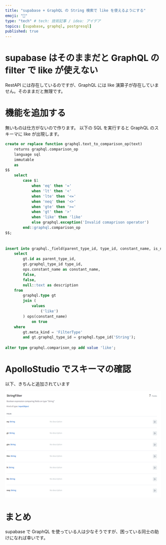 ```yaml
---
title: "supabase + GraphQL の String 検索で like を使えるようにする"
emoji: "🐥"
type: "tech" # tech: 技術記事 / idea: アイデア
topics: [supabase, graphql, postgresql]
published: true
---
```


# supabase はそのままだと GraphQL の filter で like が使えない

RestAPI には存在しているのですが、GraphQL には like 演算子が存在していません。そのままだと無理です。

# 機能を追加する

無いものは仕方がないので作ります。
以下の SQL を実行すると GraphQL のスキーマに like が出現します。

```sql
create or replace function graphql.text_to_comparison_op(text)
    returns graphql.comparison_op
    language sql
    immutable
    as
$$
    select
        case $1
            when 'eq' then '='
            when 'lt' then '<'
            when 'lte' then '<='
            when 'neq' then '<>'
            when 'gte' then '>='
            when 'gt' then '>'
            when 'like' then 'like'
            else graphql.exception('Invalid comaprison operator')
        end::graphql.comparison_op
$$;


insert into graphql._field(parent_type_id, type_id, constant_name, is_not_null, is_array, description)
    select
        gt.id as parent_type_id,
        gt.graphql_type_id type_id,
        ops.constant_name as constant_name,
        false,
        false,
        null::text as description
    from
        graphql.type gt
        join (
            values
                ('like')
        ) ops(constant_name)
            on true
    where
        gt.meta_kind = 'FilterType'
        and gt.graphql_type_id = graphql.type_id('String');

alter type graphql.comparison_op add value 'like';
```

# ApolloStudio でスキーマの確認

以下、きちんと追加されています

![](/images/718f9af36891c6/2022-04-25-22-12-25.png)

# まとめ

supabase で GraphQL を使っている人は少なそうですが、困っている同士の助けになれば幸いです。
